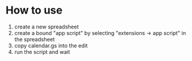 # How to use

1. create a new spreadsheet
1. create a bound "app script" by selecting "extensions -> app script" in the spreadsheet
1. copy calendar.gs into the edit
1. run the script and wait

